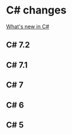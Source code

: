 # C# changes

[What's new in C#](https://docs.microsoft.com/en-us/dotnet/csharp/whats-new/)

## C# 7.2

## C# 7.1

## C# 7

## C# 6

## C# 5
